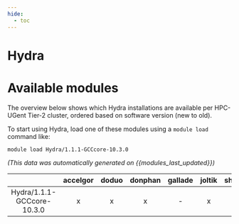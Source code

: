 ```yaml
---
hide:
  - toc
---
```


Hydra
=====

# Available modules


The overview below shows which Hydra installations are available per HPC-UGent Tier-2 cluster, ordered based on software version (new to old).

To start using Hydra, load one of these modules using a `module load` command like:

```shell
module load Hydra/1.1.1-GCCcore-10.3.0
```

*(This data was automatically generated on {{modules_last_updated}})*  

| |accelgor|doduo|donphan|gallade|joltik|shinx|skitty|
| :---: | :---: | :---: | :---: | :---: | :---: | :---: | :---: |
|Hydra/1.1.1-GCCcore-10.3.0|x|x|x|-|x|-|x|
